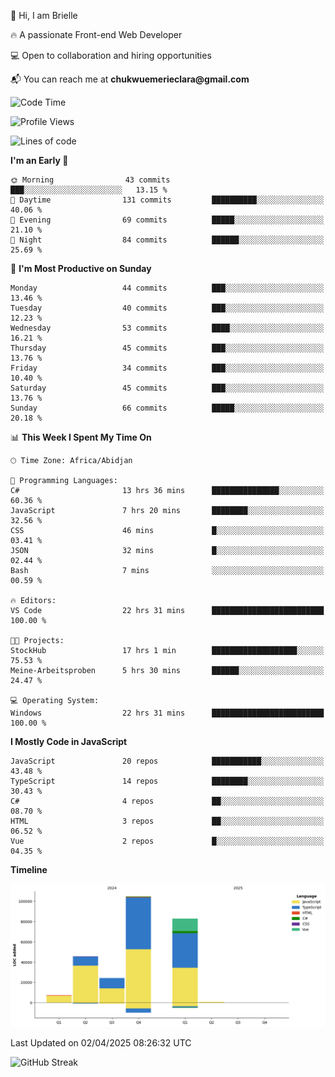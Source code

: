 <div align="left">
  <p>👋 Hi, I am Brielle</p>
  <p>🔥 A passionate Front-end Web Developer</p>
  <p>💻 Open to collaboration and hiring opportunities</p>
  <p>📬 You can reach me at <strong>chukwuemerieclara@gmail.com</strong></p>
</div>


 
 <!--START_SECTION:waka-->
![Code Time](http://img.shields.io/badge/Code%20Time-567%20hrs%206%20mins-blue)

![Profile Views](http://img.shields.io/badge/Profile%20Views-8-blue)

![Lines of code](https://img.shields.io/badge/From%20Hello%20World%20I%27ve%20Written-265.2%20thousand%20lines%20of%20code-blue)

**I'm an Early 🐤** 

```text
🌞 Morning                43 commits          ███░░░░░░░░░░░░░░░░░░░░░░   13.15 % 
🌆 Daytime                131 commits         ██████████░░░░░░░░░░░░░░░   40.06 % 
🌃 Evening                69 commits          █████░░░░░░░░░░░░░░░░░░░░   21.10 % 
🌙 Night                  84 commits          ██████░░░░░░░░░░░░░░░░░░░   25.69 % 
```
📅 **I'm Most Productive on Sunday** 

```text
Monday                   44 commits          ███░░░░░░░░░░░░░░░░░░░░░░   13.46 % 
Tuesday                  40 commits          ███░░░░░░░░░░░░░░░░░░░░░░   12.23 % 
Wednesday                53 commits          ████░░░░░░░░░░░░░░░░░░░░░   16.21 % 
Thursday                 45 commits          ███░░░░░░░░░░░░░░░░░░░░░░   13.76 % 
Friday                   34 commits          ███░░░░░░░░░░░░░░░░░░░░░░   10.40 % 
Saturday                 45 commits          ███░░░░░░░░░░░░░░░░░░░░░░   13.76 % 
Sunday                   66 commits          █████░░░░░░░░░░░░░░░░░░░░   20.18 % 
```


📊 **This Week I Spent My Time On** 

```text
🕑︎ Time Zone: Africa/Abidjan

💬 Programming Languages: 
C#                       13 hrs 36 mins      ███████████████░░░░░░░░░░   60.36 % 
JavaScript               7 hrs 20 mins       ████████░░░░░░░░░░░░░░░░░   32.56 % 
CSS                      46 mins             █░░░░░░░░░░░░░░░░░░░░░░░░   03.41 % 
JSON                     32 mins             █░░░░░░░░░░░░░░░░░░░░░░░░   02.44 % 
Bash                     7 mins              ░░░░░░░░░░░░░░░░░░░░░░░░░   00.59 % 

🔥 Editors: 
VS Code                  22 hrs 31 mins      █████████████████████████   100.00 % 

🐱‍💻 Projects: 
StockHub                 17 hrs 1 min        ███████████████████░░░░░░   75.53 % 
Meine-Arbeitsproben      5 hrs 30 mins       ██████░░░░░░░░░░░░░░░░░░░   24.47 % 

💻 Operating System: 
Windows                  22 hrs 31 mins      █████████████████████████   100.00 % 
```

**I Mostly Code in JavaScript** 

```text
JavaScript               20 repos            ███████████░░░░░░░░░░░░░░   43.48 % 
TypeScript               14 repos            ████████░░░░░░░░░░░░░░░░░   30.43 % 
C#                       4 repos             ██░░░░░░░░░░░░░░░░░░░░░░░   08.70 % 
HTML                     3 repos             ██░░░░░░░░░░░░░░░░░░░░░░░   06.52 % 
Vue                      2 repos             █░░░░░░░░░░░░░░░░░░░░░░░░   04.35 % 
```



**Timeline**

![Lines of Code chart](https://raw.githubusercontent.com/Brielle28/Brielle28/main/assets/bar_graph.png)


 Last Updated on 02/04/2025 08:26:32 UTC
<!--END_SECTION:waka-->

![GitHub Streak](https://github-readme-streak-stats.herokuapp.com/?user=Brielle28)



